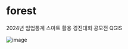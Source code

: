 # forest
2024년 임업통계 스마트 활용 경진대회 공모전 QGIS

![image](https://github.com/user-attachments/assets/2b11ec6b-f00e-42d2-800a-e62dec376e5d)


